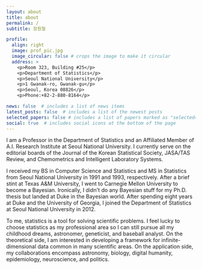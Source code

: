 ```yaml
---
layout: about
title: about
permalink: /
subtitle: 장원철

profile:
  align: right
  image: prof_pic.jpg
  image_circular: false # crops the image to make it circular
  address: >
    <p>Room 323, Building #25</p>
    <p>Department of Statistics</p>
    <p>Seoul National University</p>
    <p>1 Gwanak-ro, Gwanak-gu</p>
    <p>Seoul, Korea 08826</p>
    <p>Phone:+82-2-880-8164</p>

news: false  # includes a list of news items
latest_posts: false  # includes a list of the newest posts
selected_papers: false # includes a list of papers marked as "selected={true}"
social: true  # includes social icons at the bottom of the page
---
```


I am a Professor in the Department of Statistics and an Affiliated Member of A.I. Research Institute at Seoul National University. I currently serve on the editorial boards of the Journal of the Korean Statistical Society, JASA/TAS Review, and Chemometrics and Intelligent Laboratory Systems. 

I received my BS in Computer Science and Statistics and MS in Statistics from Seoul National University in 1991 and 1993, respectively. After a brief stint at Texas A&M University, I went to Carnegie Mellon University to become a Bayesian. Ironically, I didn't do any Bayesian stuff for my Ph.D. thesis but landed at Duke in the Bayesian world. After spending eight years at Duke and the University of Georgia, I joined the Department of Statistics at Seoul National University in 2012. 

To me, statistics is a tool for solving scientific problems. I feel lucky to choose statistics as my professional area so I can still pursue all my childhood dreams, astronomer, geneticist, and baseball analyst. On the theoretical side, I am interested in developing a framework for infinite-dimensional data common in many scientific areas. On the application side, my collaborations encompass astronomy, biology, digital humanity, epidemiology, neuroscience, and politics.

